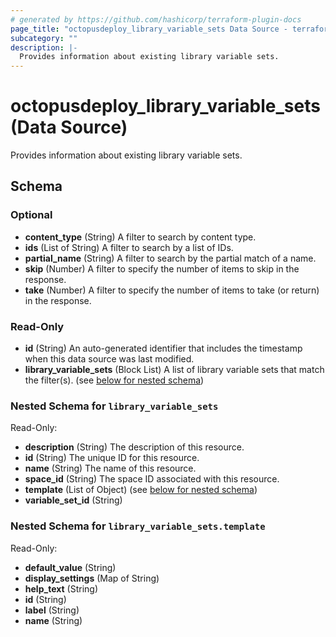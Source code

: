 ```yaml
---
# generated by https://github.com/hashicorp/terraform-plugin-docs
page_title: "octopusdeploy_library_variable_sets Data Source - terraform-provider-octopusdeploy"
subcategory: ""
description: |-
  Provides information about existing library variable sets.
---
```


# octopusdeploy_library_variable_sets (Data Source)

Provides information about existing library variable sets.



<!-- schema generated by tfplugindocs -->
## Schema

### Optional

- **content_type** (String) A filter to search by content type.
- **ids** (List of String) A filter to search by a list of IDs.
- **partial_name** (String) A filter to search by the partial match of a name.
- **skip** (Number) A filter to specify the number of items to skip in the response.
- **take** (Number) A filter to specify the number of items to take (or return) in the response.

### Read-Only

- **id** (String) An auto-generated identifier that includes the timestamp when this data source was last modified.
- **library_variable_sets** (Block List) A list of library variable sets that match the filter(s). (see [below for nested schema](#nestedblock--library_variable_sets))

<a id="nestedblock--library_variable_sets"></a>
### Nested Schema for `library_variable_sets`

Read-Only:

- **description** (String) The description of this resource.
- **id** (String) The unique ID for this resource.
- **name** (String) The name of this resource.
- **space_id** (String) The space ID associated with this resource.
- **template** (List of Object) (see [below for nested schema](#nestedatt--library_variable_sets--template))
- **variable_set_id** (String)

<a id="nestedatt--library_variable_sets--template"></a>
### Nested Schema for `library_variable_sets.template`

Read-Only:

- **default_value** (String)
- **display_settings** (Map of String)
- **help_text** (String)
- **id** (String)
- **label** (String)
- **name** (String)


